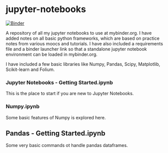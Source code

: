 # jupyter-notebooks

[![Binder](https://mybinder.org/badge.svg)](https://mybinder.org/v2/gh/tanbirsohail/jupyter-notebooks/master)

A repository of all my jupyter notebooks to use at mybinder.org. I have added notes on all basic python frameworks, which are based on practice notes from various moocs and tutorials. I have also included a requirements file and a binder launcher link so that a standalone jupyter notebook environment can be loaded in mybinder.org.

I have included a few basic libraries like Numpy, Pandas, Scipy, Matplotlib, Scikit-learn and Folium.

### Jupyter Notebooks - Getting Started.ipynb
This is the place to start if you are new to Jupyter Notebooks.

### Numpy.ipynb
Some basic features of Numpy is explored here.

## Pandas - Getting Started.ipynb
Some very basic commands ot handle pandas dataframes.
